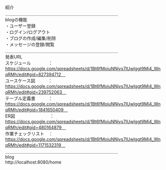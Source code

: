 紹介 <br>
＿＿＿＿＿＿＿＿＿＿＿＿＿＿＿＿＿＿＿＿＿＿＿＿＿＿<br>
blogの機能<br>
・ユーザー登録<br>
・ログイン/ログアウト<br>
・ブログの作成/編集/削除<br>
・メッセージの登録/閲覧<br>
＿＿＿＿＿＿＿＿＿＿＿＿＿＿＿＿＿＿＿＿＿＿＿＿＿＿<br>
発表URL<br>
スケジュール　　　　：https://docs.google.com/spreadsheets/d/1Bt6fMoiuNNjys7IUwlggt9Mi4_WnqRMh/edit#gid=827394712　<br>
ユースケース図　　　：https://docs.google.com/spreadsheets/d/1Bt6fMoiuNNjys7IUwlggt9Mi4_WnqRMh/edit#gid=239752063　<br>
テーブル定義書　　　：https://docs.google.com/spreadsheets/d/1Bt6fMoiuNNjys7IUwlggt9Mi4_WnqRMh/edit#gid=1841650409　<br>
ER図　　　　　　　　：https://docs.google.com/spreadsheets/d/1Bt6fMoiuNNjys7IUwlggt9Mi4_WnqRMh/edit#gid=480164879　<br>
作業チェックリスト　：https://docs.google.com/spreadsheets/d/1Bt6fMoiuNNjys7IUwlggt9Mi4_WnqRMh/edit#gid=1171532319　<br>
＿＿＿＿＿＿＿＿＿＿＿＿＿＿＿＿＿＿＿＿＿＿＿＿＿＿<br>
blog<br>
http://localhost:8080/home<br>
